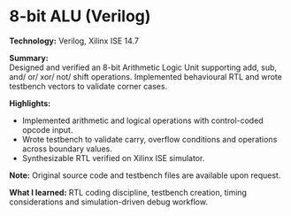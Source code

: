 # 8-bit ALU (Verilog)

**Technology:** Verilog, Xilinx ISE 14.7

**Summary:**  
Designed and verified an 8-bit Arithmetic Logic Unit supporting add, sub, and/ or/ xor/ not/ shift operations. Implemented behavioural RTL and wrote testbench vectors to validate corner cases.

**Highlights:**  
- Implemented arithmetic and logical operations with control-coded opcode input.  
- Wrote testbench to validate carry, overflow conditions and operations across boundary values.  
- Synthesizable RTL verified on Xilinx ISE simulator.

**Note:** Original source code and testbench files are available upon request.

**What I learned:** RTL coding discipline, testbench creation, timing considerations and simulation-driven debug workflow.
